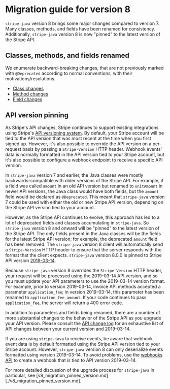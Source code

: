 # Migration guide for version 8

`stripe-java` version 8 brings some major changes compared to version 7. Many classes, methods,
and fields have been renamed for consistency. Additionally, `stripe-java` version 8 is now
"pinned" to the latest version of the Stripe API.

## Classes, methods, and fields renamed

We enumerate backward-breaking changes, that are not previously marked with `@Deprecated` according
 to normal conventions, with their motivations/resolutions.
* [Class changes](https://git.corp.stripe.com/stripe-internal/sdk-autogen-java/blob/master/generated/diff_change_log_class_names.md)
* [Method changes](https://git.corp.stripe.com/stripe-internal/sdk-autogen-java/blob/master/generated/diff_change_log_methods.md)
* [Field changes](https://git.corp.stripe.com/stripe-internal/sdk-autogen-java/blob/master/generated/diff_change_log_fields.md)

## API version pinning

As Stripe's API changes, Stripe continues to support existing integrations using Stripe's 
[API versioning system](https://stripe.com/docs/upgrades). By default, your Stripe account will
be tied to the API version that was most recent at the time when you first signed up. However,
it's also possible to override the API version on a per-request basis by passing a `Stripe-Version`
HTTP header. Webhook events' data is normally formatted in the API version tied to your Stripe
account, but it's also possible to configure a webhook endpoint to receive a specific API version.

In `stripe-java` version 7 and earlier, the Java classes were mostly backwards-compatible with
older versions of the Stripe API. For example, if a field was called `amount` in an old API version
but renamed to `unitAmount` in newer API versions, the Java class would have both fields, but the
`amount` field would be declared as `@Deprecated`. This meant that `stripe-java` version 7 could be
used with either the old or new Stripe API version, depending on the Stripe API version tied to your
account.

However, as the Stripe API continues to evolve, this approach has led to a lot of deprecated fields
and classes accumulating in `stripe-java`. So `stripe-java` version 8 and onward will be "pinned"
to the latest version of the Stripe API. The only fields present in the Java classes will be the
fields for the latest Stripe API version; for example, the deprecated `amount` field has been removed.
The `stripe-java` version 8 client will automatically send a `Stripe-Version` HTTP header to ensure
that the server responds with the format that the client expects. `stripe-java` version 8.0.0 is
pinned to Stripe API version [2019-03-14](https://stripe.com/docs/upgrades#2019-03-14).

Because `stripe-java` version 8 overrides the `Stripe-Version` HTTP header, your request will be
processed using the 2019-03-14 API version, and so you must update your API parameters to use the
2019-03-14 version format. For example, prior to version 2019-03-14, invoice API methods accepted
a parameter `application_fee`; in version 2019-03-14, this parameter has been renamed to
`application_fee_amount`. If your code continues to pass `application_fee`, the server will return
a 400 error code.

In addition to parameters and fields being renamed, there are a number of more substantial changes
to the behavior of the Stripe API as you upgrade your API version. Please consult the
[API change log](https://stripe.com/docs/upgrades#api-changelog) for an exhaustive list of API
changes between your current version and 2019-03-14.

If you are using `stripe-java` to receive events, be aware that webhook event data is by 
default formatted using the Stripe API version tied to your Stripe account. However, `stripe-java`
version 8 can only deserialize events formatted using version 2019-03-14. To avoid problems, use
the [webhooks API](https://stripe.com/docs/api/webhook_endpoints/create) to create a webhook that
is tied to API version 2019-03-14.

For more detailed discussion of the upgrade process for `stripe-java` in particular, see
[v8_migration_pinned_version.md][./v8_migration_pinned_version.md].